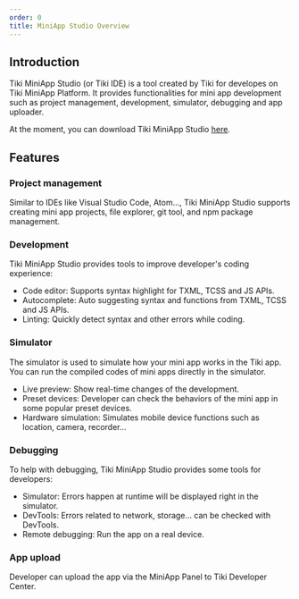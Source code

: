 ```yaml
---
order: 0
title: MiniApp Studio Overview
---
```


## Introduction

Tiki MiniApp Studio (or Tiki IDE) is a tool created by Tiki for developes on Tiki MiniApp Platform. It provides functionalities for mini app development such as project management, development, simulator, debugging and app uploader.

At the moment, you can download Tiki MiniApp Studio [here](https://dev-tikiscp.tbox.vn/miniapps/studio/0.4.3/tiki_mini_app_studio_0.4.3.dmg).

## Features

### Project management

Similar to IDEs like Visual Studio Code, Atom..., Tiki MiniApp Studio supports creating mini app projects, file explorer, git tool, and npm package management.

### Development

Tiki MiniApp Studio provides tools to improve developer's coding experience:

* Code editor: Supports syntax highlight for TXML, TCSS and JS APIs.
* Autocomplete: Auto suggesting syntax and functions from TXML, TCSS and JS APIs.
* Linting: Quickly detect syntax and other errors while coding.

### Simulator

The simulator is used to simulate how your mini app works in the Tiki app. You can run the compiled codes of mini apps directly in the simulator.

* Live preview: Show real-time changes of the development.
* Preset devices: Developer can check the behaviors of the mini app in some popular preset devices.
* Hardware simulation: Simulates mobile device functions such as location, camera, recorder...

### Debugging

To help with debugging, Tiki MiniApp Studio provides some tools for developers:

* Simulator: Errors happen at runtime will be displayed right in the simulator.
* DevTools: Errors related to network, storage... can be checked with DevTools.
* Remote debugging: Run the app on a real device.

### App upload

Developer can upload the app via the MiniApp Panel to Tiki Developer Center.
